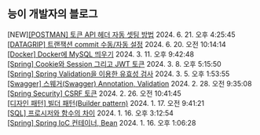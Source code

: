 
## 능이 개발자의 블로그

[NEW]<a href=https://codinghan.tistory.com/61>[POSTMAN] 토큰 API 헤더 자동 셋팅 방법</a> 2024. 6. 21. 오후 4:25:45</br><a href=https://codinghan.tistory.com/60>[DATAGRIP] 트랜잭션 commit 수동/자동 설정</a> 2024. 6. 20. 오전 10:14:14</br><a href=https://codinghan.tistory.com/58>[Docker] Docker에 MySQL 띄우기</a> 2024. 3. 11. 오후 9:42:48</br><a href=https://codinghan.tistory.com/57>[Spring] Cookie와 Session 그리고 JWT 토큰</a> 2024. 3. 8. 오후 5:15:50</br><a href=https://codinghan.tistory.com/56>[Spring] Spring Validation을 이용한 유효성 검사</a> 2024. 3. 5. 오후 1:53:55</br><a href=https://codinghan.tistory.com/51>[Swagger] 스웨거(Swagger) Annotation, Validation</a> 2024. 2. 28. 오전 9:35:08</br><a href=https://codinghan.tistory.com/49>[Spring Security] CSRF 토큰</a> 2024. 2. 26. 오전 10:41:45</br><a href=https://codinghan.tistory.com/47>[디자인 패턴] 빌더 패턴(Builder pattern)</a> 2024. 1. 17. 오전 9:41:21</br><a href=https://codinghan.tistory.com/46>[SQL] 프로시저와 함수의 차이</a> 2024. 1. 16. 오후 3:12:54</br><a href=https://codinghan.tistory.com/45>[Spring] Spring IoC 컨테이너, Bean</a> 2024. 1. 16. 오후 1:06:28</br>